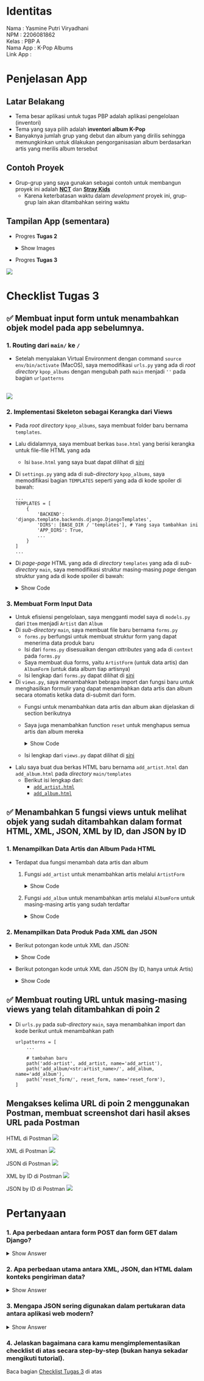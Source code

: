# Identitas
Nama                : Yasmine Putri Viryadhani<br>
NPM                 : 2206081862<br>
Kelas               : PBP A<br>
Nama App            : K-Pop Albums<br>
Link App            : 

# Penjelasan App
## Latar Belakang
- Tema besar aplikasi untuk tugas PBP adalah aplikasi pengelolaan (inventori)
- Tema yang saya pilih adalah <b>inventori album K-Pop</b>
- Banyaknya jumlah grup yang debut dan album yang dirilis sehingga memungkinkan untuk dilakukan pengorganisasian album berdasarkan artis yang merilis album tersebut

## Contoh Proyek
- Grup-grup yang saya gunakan sebagai contoh untuk membangun proyek ini adalah [**NCT**](https://en.m.wikipedia.org/wiki/NCT_(group)) dan [**Stray Kids**](https://en.wikipedia.org/wiki/Stray_Kids)
    - Karena keterbatasan waktu dalam *development* proyek ini, grup-grup lain akan ditambahkan seiring waktu

## Tampilan App (sementara)
- Progres **Tugas 2**
    <details>
    <summary>Show Images</summary>

    <img src="main view.png">
    </details>
- Progres **Tugas 3**
<img src="update tugas 3.png">


# Checklist Tugas 3
## ✅ Membuat input form untuk menambahkan objek model pada app sebelumnya.

### 1. Routing dari <code>main/</code> ke <code>/</code>
- Setelah menyalakan Virtual Environment dengan command <code>source env/bin/activate</code> (MacOS), saya memodifikasi <code>urls.py</code> yang ada di *root directory* <code>kpop_albums</code> dengan mengubah path <code>main</code> menjadi <code>''</code> pada bagian <code>urlpatterns</code>
<br>
    <img src="routing main.png">


### 2. Implementasi Skeleton sebagai Kerangka dari Views
- Pada *root directory* <code>kpop_albums</code>, saya membuat folder baru bernama <code>templates</code>. 
- Lalu didalamnya, saya membuat berkas <code>base.html</code> yang berisi kerangka untuk file-file HTML yang ada
    - Isi <code>base.html</code> yang saya buat dapat dilihat di [sini](https://github.com/sdikyarts/kpop-albums/blob/main/templates/base.html)
- Di <code>settings.py</code> yang ada di *sub-directory* <code>kpop_albums</code>, saya memodifikasi bagian <code>TEMPLATES</code> seperti yang ada di kode spoiler di bawah:
    ```
    ...
    TEMPLATES = [
        {
            'BACKEND': 'django.template.backends.django.DjangoTemplates',
            'DIRS': [BASE_DIR / 'templates'], # Yang saya tambahkan ini
            'APP_DIRS': True,
            ...
        }
    ]
    ...
    ```

- Di *page-page* HTML yang ada di *directory* <code>templates</code> yang ada di *sub-directory* <code>main</code>, saya memodifikasi struktur masing-masing *page* dengan struktur yang ada di kode spoiler di bawah:
    <details>
    <summary>Show Code</summary>

    ```
    ...
    {% extends 'base.html' %}

    {% block meta %}
        # Isi dengan apapun yang sebelumnya ada di <head>
        # Umumnya berisi syntax <title>
    {% endblock meta %}

    {% block content %}
        # Isi dengan apapun yang sebelumnya ada di <body>
    {% endblock content %}
    ```
    </details>

### 3. Membuat Form Input Data
- Untuk efisiensi pengelolaan, saya mengganti model saya di <code>models.py</code> dari <code>Item</code> menjadi <code>Artist</code> dan <code>Album</code>
- Di *sub-directory* <code>main</code>, saya membuat file baru bernama <code>forms.py</code>
    - <code>forms.py</code> berfungsi untuk membuat struktur form yang dapat menerima data produk baru
    - Isi dari <code>forms.py</code> disesuaikan dengan *attributes* yang ada di <code>context</code> pada <code>forms.py</code>
    - Saya membuat dua forms, yaitu <code>ArtistForm</code> (untuk data artis) dan <code>AlbumForm</code> (untuk data album tiap artisnya)
    - Isi lengkap dari <code>forms.py</code> dapat dilihat di [sini](https://github.com/sdikyarts/kpop-albums/blob/main/main/forms.py)
- Di <code>views.py</code>, saya menambahkan bebrapa import dan fungsi baru untuk menghasilkan formulir yang dapat menambahkan data artis dan album secara otomatis ketika data di-submit dari form.
    - Fungsi untuk menambahkan data artis dan album akan dijelaskan di section berikutnya
    - Saya juga menambahkan function <code>reset</code> untuk menghapus semua artis dan album mereka
        <details>
        <summary>Show Code</summary>

        ```
        def reset_form(request):
        # Delete all form submissions (adjust this logic based on your needs)
        Artist.objects.all().delete()
        Album.objects.all().delete()
        
        # Redirect back to the main page or any other page you prefer
        return redirect('main:show_main')
        ```
        </details>
    - Isi lengkap dari <code>views.py</code> dapat dilihat di [sini](https://github.com/sdikyarts/kpop-albums/blob/main/main/views.py)
- Lalu saya buat dua berkas HTML baru bernama <code>add_artist.html</code> dan <code>add_album.html</code> pada *directory* <code>main/templates</code>
    - Berikut isi lengkap dari:
        - [<code>add_artist.html</code>]()
        - [<code>add_album.html</code>]()

## ✅ Menambahkan 5 fungsi views untuk melihat objek yang sudah ditambahkan dalam format HTML, XML, JSON, XML by ID, dan JSON by ID
### 1. Menampilkan Data Artis dan Album Pada HTML
- Terdapat dua fungsi menambah data artis dan album
    1. Fungsi <code>add_artist</code> untuk menambahkan artis melalui <code>ArtistForm</code>
        <details>
        <summary>Show Code</summary>

        ```
        def add_artist(request):
        if request.method == 'POST':
            form = ArtistForm(request.POST, request.FILES)
            if form.is_valid():
                form.save()
                # Fetch all artists again after adding a new one
                artists = Artist.objects.all()
                return render(request, 'main.html', {'artists': artists})  # Pass the updated list of artists to the main page
        else:
            form = ArtistForm()

        context = {'form': form}
        return render(request, "add_artist.html", context)
        ```
        </details>
    2. Fungsi <code>add_album</code> untuk menambahkan artis melalui <code>AlbumForm</code> untuk masing-masing artis yang sudah terdaftar
        <details>
        <summary>Show Code</summary>

        ```
        def add_artist(request):
        if request.method == 'POST':
            form = ArtistForm(request.POST, request.FILES)
            if form.is_valid():
                form.save()
                # Fetch all artists again after adding a new one
                artists = Artist.objects.all()
                return render(request, 'main.html', {'artists': artists})  # Pass the updated list of artists to the main page
        else:
            form = ArtistForm()

        context = {'form': form}
        return render(request, "add_artist.html", context)
        ```
        </details>
### 2. Menampilkan Data Produk Pada XML dan JSON
- Berikut potongan kode untuk XML dan JSON:
    <details>
    <summary>Show Code</summary>

    ```
    def show_xml(request):
        # Combine data from both Artist and Album models
        artist_data = Artist.objects.all()
        album_data = Album.objects.all()
        combined_data = list(artist_data) + list(album_data)

        # Serialize the combined data to XML format
        xml_data = serializers.serialize("xml", combined_data)

        return HttpResponse(xml_data, content_type="application/xml")

    def show_json(request):
        # Combine data from both Artist and Album models
        artist_data = Artist.objects.all()
        album_data = Album.objects.all()
        combined_data = list(artist_data) + list(album_data)

        # Serialize the combined data to JSON format
        json_data = serializers.serialize("json", combined_data)

        return HttpResponse(json_data, content_type="application/json")

    ```
    </details>
- Berikut potongan kode untuk XML dan JSON (by ID, hanya untuk Artis)
    <details>
    <summary>Show Code</summary>

    ```
    def show_xml_by_id(request, id):
        # Combine data from both Artist and Album models
        artist_data = Artist.objects.all().filter(pk=id)
        combined_data = list(artist_data)

        # Serialize the combined data to XML format
        xml_data = serializers.serialize("xml", combined_data)

        return HttpResponse(xml_data, content_type="application/xml")

    def show_json_by_id(request, id):
        # Combine data from both Artist and Album models
        artist_data = Artist.objects.all().filter(pk=id)
        combined_data = list(artist_data)

        # Serialize the combined data to JSON format
        json_data = serializers.serialize("json", combined_data)

        return HttpResponse(json_data, content_type="application/json")

    ```
    </details>
## ✅ Membuat routing URL untuk masing-masing views yang telah ditambahkan di poin 2
- Di <code>urls.py</code> pada *sub-directory* <code>main</code>, saya menambahkan import dan kode berikut untuk menambahkan path
    ```
    urlpatterns = [
        ...
        
        # tambahan baru
        path('add-artist', add_artist, name='add_artist'),
        path('add_album/<str:artist_name>/', add_album, name='add_album'),
        path('reset_form/', reset_form, name='reset_form'),
    ]
    ```
## Mengakses kelima URL di poin 2 menggunakan Postman, membuat screenshot dari hasil akses URL pada Postman
HTML di Postman
<img src="html postman.png">

XML di Postman
<img src="xml postman.png">

JSON di Postman
<img src="json postman.png">

XML by ID di Postman
<img src="xml id.png">

JSON by ID di Postman
<img src="json id.png">

# Pertanyaan
### 1. Apa perbedaan antara form POST dan form GET dalam Django?
<details>
<summary>Show Answer</summary>

- Form POST digunakan untuk mengirim data ke server untuk mengupdate sebuah resource
- Form GET digunakan untuk me-request data dari sebuah source yang spesifik
</details>


### 2. Apa perbedaan utama antara XML, JSON, dan HTML dalam konteks pengiriman data?
<details>
<summary>Show Answer</summary>

- XML 
    - Merupakan Extensible Markup Language, diturunkan dari SGMl
    - Merupakan markup language dan menggunakan Tag Structure untuk merepresentasikan *data items*
    - Lebih sulit untuk dibaca karena bahasanya yang kompleks
    - Merepresentasikan data dengan ukuran yang lebih besar dari JSON sehingga data lebih lambat ditransfer
- JSON
    - Merupakan JavaScript Object Notation yang dibuat berdasarkan bahasa pemrograman JavaScript
    - Merepresentasikan *data items* dalam bentuk objek
    - Tidak menggunakan Tag Structure, memungkinkan untuk lebih mudah dibaca
    - Merepresentasikan data dengan ukuran yang lebih kecil dari XML sehingga data lebih cepat ditransfer
- HTML
    - Merupakan, Hypertext Markup Language, salah satu website standar pada World Wide Web Consortium atau W3
    - Digunakan untuk mendeskripsikan bagaimana data akan di-display
    - Menjadi *primary building block* dari *sebuah web development*
    - Menjadi sarana untuk menentukan struktur web
    - XML dan JSON adalah bagian *raw data* yang ditampilkan HTML
</details>

### 3. Mengapa JSON sering digunakan dalam pertukaran data antara aplikasi web modern?
<details>
<summary>Show Answer</summary>

- JSON sering digunakan dalam pertukaran data karena sifatnya yang *easy to read and write* serta kompatibel dengan berbagai bahasa pemrograman dan *framework*.
- JSON cocok digunakan untuk berbagai *web applications* karena ia menggunakan bahasa pemrograman JavaScript (biasa digunakan untuk *web app*) dan gampang di-*parse* oleh browser.
- Data yang direpresentasikan JSON berukuran lebih kecil dan lebih sedikit memakan biaya daripada XML.
- Idealnya digunakan saat kita ingin mengirim data yang simpel dan dinamis, contohnya user preferences, settings, atau analytics.
</details>


### 4. Jelaskan bagaimana cara kamu mengimplementasikan checklist di atas secara step-by-step (bukan hanya sekadar mengikuti tutorial).
Baca bagian [Checklist Tugas 3](#checklist-tugas-3) di atas